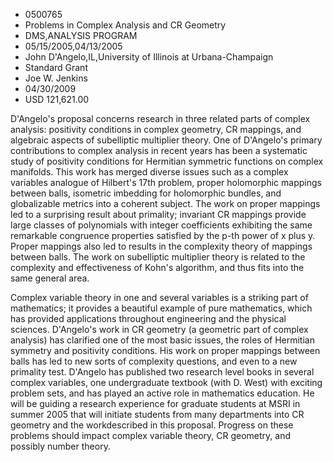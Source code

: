 
* 0500765
* Problems in Complex Analysis and CR Geometry
* DMS,ANALYSIS PROGRAM
* 05/15/2005,04/13/2005
* John D'Angelo,IL,University of Illinois at Urbana-Champaign
* Standard Grant
* Joe W. Jenkins
* 04/30/2009
* USD 121,621.00

D'Angelo's proposal concerns research in three related parts of complex
analysis: positivity conditions in complex geometry, CR mappings, and algebraic
aspects of subelliptic multiplier theory. One of D'Angelo's primary
contributions to complex analysis in recent years has been a systematic study of
positivity conditions for Hermitian symmetric functions on complex manifolds.
This work has merged diverse issues such as a complex variables analogue of
Hilbert's 17th problem, proper holomorphic mappings between balls, isometric
imbedding for holomorphic bundles, and globalizable metrics into a coherent
subject. The work on proper mappings led to a surprising result about primality;
invariant CR mappings provide large classes of polynomials with integer
coefficients exhibiting the same remarkable congruence properties satisfied by
the p-th power of x plus y. Proper mappings also led to results in the
complexity theory of mappings between balls. The work on subelliptic multiplier
theory is related to the complexity and effectiveness of Kohn's algorithm, and
thus fits into the same general area.

Complex variable theory in one and several variables is a striking part of
mathematics; it provides a beautiful example of pure mathematics, which has
provided applications throughout engineering and the physical sciences.
D'Angelo's work in CR geometry (a geometric part of complex analysis) has
clarified one of the most basic issues, the roles of Hermitian symmetry and
positivity conditions. His work on proper mappings between balls has led to new
sorts of complexity questions, and even to a new primality test. D'Angelo has
published two research level books in several complex variables, one
undergraduate textbook (with D. West) with exciting problem sets, and has played
an active role in mathematics education. He will be guiding a research
experience for graduate students at MSRI in summer 2005 that will initiate
students from many departments into CR geometry and the workdescribed in this
proposal. Progress on these problems should impact complex variable theory, CR
geometry, and possibly number theory.




